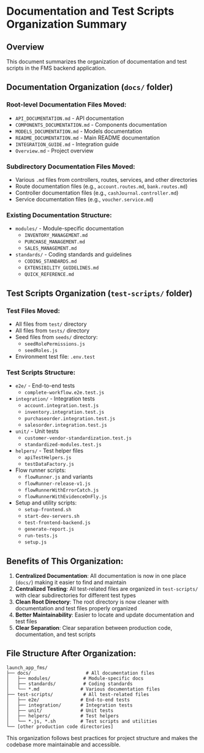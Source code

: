 # Documentation and Test Scripts Organization Summary

## Overview
This document summarizes the organization of documentation and test scripts in the FMS backend application.

## Documentation Organization (`docs/` folder)

### Root-level Documentation Files Moved:
- `API_DOCUMENTATION.md` - API documentation
- `COMPONENTS_DOCUMENTATION.md` - Components documentation  
- `MODELS_DOCUMENTATION.md` - Models documentation
- `README_DOCUMENTATION.md` - Main README documentation
- `INTEGRATION_GUIDE.md` - Integration guide
- `Overview.md` - Project overview

### Subdirectory Documentation Files Moved:
- Various `.md` files from controllers, routes, services, and other directories
- Route documentation files (e.g., `account.routes.md`, `bank.routes.md`)
- Controller documentation files (e.g., `cashJournal.controller.md`)
- Service documentation files (e.g., `voucher.service.md`)

### Existing Documentation Structure:
- `modules/` - Module-specific documentation
  - `INVENTORY_MANAGEMENT.md`
  - `PURCHASE_MANAGEMENT.md` 
  - `SALES_MANAGEMENT.md`
- `standards/` - Coding standards and guidelines
  - `CODING_STANDARDS.md`
  - `EXTENSIBILITY_GUIDELINES.md`
  - `QUICK_REFERENCE.md`

## Test Scripts Organization (`test-scripts/` folder)

### Test Files Moved:
- All files from `test/` directory
- All files from `tests/` directory
- Seed files from `seeds/` directory:
  - `seedRolePermissions.js`
  - `seedRoles.js`
- Environment test file: `.env.test`

### Test Scripts Structure:
- `e2e/` - End-to-end tests
  - `complete-workflow.e2e.test.js`
- `integration/` - Integration tests
  - `account.integration.test.js`
  - `inventory.integration.test.js`
  - `purchaseorder.integration.test.js`
  - `salesorder.integration.test.js`
- `unit/` - Unit tests
  - `customer-vendor-standardization.test.js`
  - `standardized-modules.test.js`
- `helpers/` - Test helper files
  - `apiTestHelpers.js`
  - `testDataFactory.js`
- Flow runner scripts:
  - `flowRunner.js` and variants
  - `flowRunner-release-v1.js`
  - `flowRunnerWithErrorCatch.js`
  - `flowRunnerWithEvidenceOnFly.js`
- Setup and utility scripts:
  - `setup-frontend.sh`
  - `start-dev-servers.sh`
  - `test-frontend-backend.js`
  - `generate-report.js`
  - `run-tests.js`
  - `setup.js`

## Benefits of This Organization:

1. **Centralized Documentation**: All documentation is now in one place (`docs/`) making it easier to find and maintain
2. **Centralized Testing**: All test-related files are organized in `test-scripts/` with clear subdirectories for different test types
3. **Clean Root Directory**: The root directory is now cleaner with documentation and test files properly organized
4. **Better Maintainability**: Easier to locate and update documentation and test files
5. **Clear Separation**: Clear separation between production code, documentation, and test scripts

## File Structure After Organization:

```
launch_app_fms/
├── docs/                    # All documentation files
│   ├── modules/            # Module-specific docs
│   ├── standards/          # Coding standards
│   └── *.md               # Various documentation files
├── test-scripts/           # All test-related files
│   ├── e2e/               # End-to-end tests
│   ├── integration/       # Integration tests
│   ├── unit/              # Unit tests
│   ├── helpers/           # Test helpers
│   └── *.js, *.sh         # Test scripts and utilities
└── [other production code directories]
```

This organization follows best practices for project structure and makes the codebase more maintainable and accessible.
